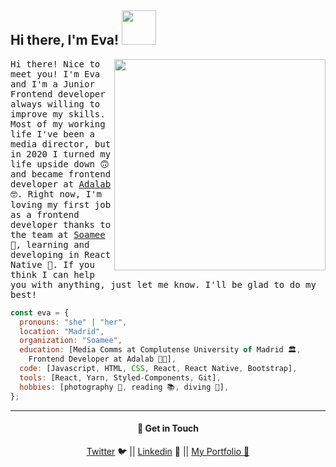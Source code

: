 <h2> Hi there, I'm Eva! <img src="https://media.giphy.com/media/3ov9jRXY88TszvB8kw/giphy.gif" width="55"> </h2>
<img align='right' src="https://user-images.githubusercontent.com/60390797/87881573-79c23880-c9fa-11ea-919e-42090ce33c3a.png" width="338">

<samp>Hi there! Nice to meet you! I'm Eva and I'm a Junior Frontend developer always willing to improve my skills. Most of my working life I've been a media director, but in 2020 I turned my life upside down 🙃 and became frontend developer at <a href="https://adalab.es/">Adalab</a> 🤓. Right now, I'm loving my first job as a frontend developer thanks to the team at <a href="http://soamee.com/">Soamee</a> 💜, learning and developing in React Native 📱. If you think I can help you with anything, just let me know. I'll be glad to do my best!</samp>

```javascript
const eva = {
  pronouns: "she" | "her",
  location: "Madrid",
  organization: "Soamee",
  education: [Media Comms at Complutense University of Madrid 🏛,
    Frontend Developer at Adalab 👩‍💻],
  code: [Javascript, HTML, CSS, React, React Native, Bootstrap],
  tools: [React, Yarn, Styled-Components, Git],
  hobbies: [photography 📸, reading 📚, diving 🐠],
};

```

---
<h4 align="center">💬 Get in Touch </h4>
<p align="center">
<a href="https://twitter.com/evalopezmerino2">Twitter</a> 🐦  ||  <a href="https://www.linkedin.com/in/evalopezmerino/?locale=en_US">Linkedin</a> 💼 ||  <a href="https://github.com/evalopezm/Portfolio">My Portfolio 🎨</a>
</p>
